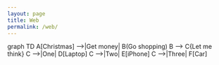 ```yaml
---
layout: page
title: Web
permalink: /web/
---
```


<div class="mermaid">

graph TD
A[Christmas] -->|Get money| B(Go shopping)
B --> C{Let me think}
C -->|One| D[Laptop]
C -->|Two| E[iPhone]
C -->|Three| F[Car]

</div>
